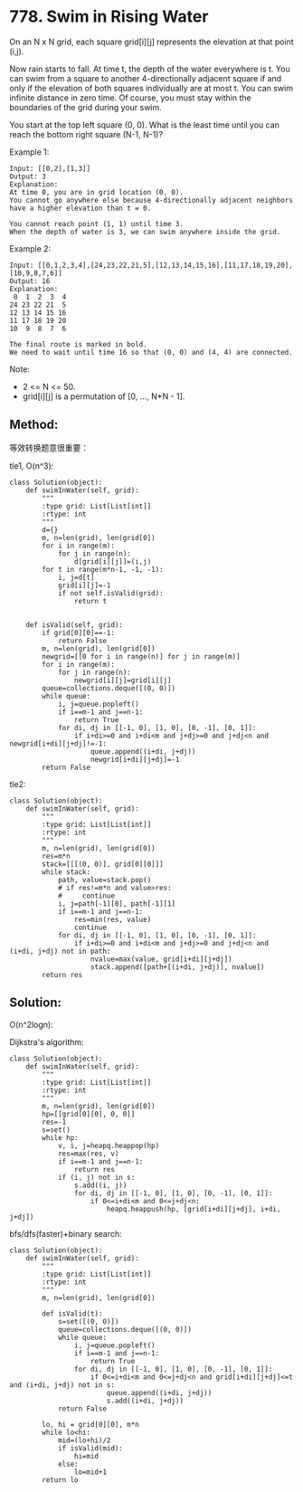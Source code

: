 # 778. Swim in Rising Water

On an N x N grid, each square grid[i][j] represents the elevation at that point (i,j).

Now rain starts to fall. At time t, the depth of the water everywhere is t. You can swim from a square to another 4-directionally adjacent square if and only if the elevation of both squares individually are at most t. You can swim infinite distance in zero time. Of course, you must stay within the boundaries of the grid during your swim.

You start at the top left square (0, 0). What is the least time until you can reach the bottom right square (N-1, N-1)?

Example 1:
    
    Input: [[0,2],[1,3]]
    Output: 3
    Explanation:
    At time 0, you are in grid location (0, 0).
    You cannot go anywhere else because 4-directionally adjacent neighbors have a higher elevation than t = 0.

    You cannot reach point (1, 1) until time 3.
    When the depth of water is 3, we can swim anywhere inside the grid.

Example 2:

    Input: [[0,1,2,3,4],[24,23,22,21,5],[12,13,14,15,16],[11,17,18,19,20],[10,9,8,7,6]]
    Output: 16
    Explanation:
     0  1  2  3  4
    24 23 22 21  5
    12 13 14 15 16
    11 17 18 19 20
    10  9  8  7  6
    
    The final route is marked in bold.
    We need to wait until time 16 so that (0, 0) and (4, 4) are connected.

Note:

- 2 <= N <= 50.
- grid[i][j] is a permutation of [0, ..., N*N - 1].

## Method:

等效转换题意很重要：

tle1, O(n^3):

    class Solution(object):
        def swimInWater(self, grid):
            """
            :type grid: List[List[int]]
            :rtype: int
            """
            d={}
            m, n=len(grid), len(grid[0])
            for i in range(m):
                for j in range(n):
                    d[grid[i][j]]=(i,j)
            for t in range(m*n-1, -1, -1):
                i, j=d[t]
                grid[i][j]=-1
                if not self.isValid(grid):
                    return t
            
            
        def isValid(self, grid):
            if grid[0][0]==-1:
                return False
            m, n=len(grid), len(grid[0])
            newgrid=[[0 for i in range(n)] for j in range(m)]
            for i in range(m):
                for j in range(n):
                    newgrid[i][j]=grid[i][j]
            queue=collections.deque([(0, 0)])
            while queue:
                i, j=queue.popleft()
                if i==m-1 and j==n-1:
                    return True
                for di, dj in [[-1, 0], [1, 0], [0, -1], [0, 1]]:
                    if i+di>=0 and i+di<m and j+dj>=0 and j+dj<n and newgrid[i+di][j+dj]!=-1:
                        queue.append((i+di, j+dj))
                        newgrid[i+di][j+dj]=-1
            return False
            
tle2:

    class Solution(object):
        def swimInWater(self, grid):
            """
            :type grid: List[List[int]]
            :rtype: int
            """
            m, n=len(grid), len(grid[0])
            res=m*n
            stack=[[[(0, 0)], grid[0][0]]]
            while stack:
                path, value=stack.pop()
                # if res!=m*n and value>res:
                #     continue
                i, j=path[-1][0], path[-1][1]
                if i==m-1 and j==n-1:
                    res=min(res, value)
                    continue
                for di, dj in [[-1, 0], [1, 0], [0, -1], [0, 1]]:
                    if i+di>=0 and i+di<m and j+dj>=0 and j+dj<n and (i+di, j+dj) not in path:
                        nvalue=max(value, grid[i+di][j+dj])
                        stack.append([path+[(i+di, j+dj)], nvalue])
            return res

## Solution:

O(n^2logn):

Dijkstra's algorithm:

    class Solution(object):
        def swimInWater(self, grid):
            """
            :type grid: List[List[int]]
            :rtype: int
            """
            m, n=len(grid), len(grid[0])
            hp=[[grid[0][0], 0, 0]]
            res=-1
            s=set()
            while hp:
                v, i, j=heapq.heappop(hp)
                res=max(res, v)
                if i==m-1 and j==n-1:
                    return res
                if (i, j) not in s:
                    s.add((i, j))
                    for di, dj in [[-1, 0], [1, 0], [0, -1], [0, 1]]:
                        if 0<=i+di<m and 0<=j+dj<n:
                            heapq.heappush(hp, [grid[i+di][j+dj], i+di, j+dj])
                        
bfs/dfs(faster)+binary search:

    class Solution(object):
        def swimInWater(self, grid):
            """
            :type grid: List[List[int]]
            :rtype: int
            """
            m, n=len(grid), len(grid[0])
            
            def isValid(t):
                s=set([(0, 0)])
                queue=collections.deque([(0, 0)])
                while queue:
                    i, j=queue.popleft()
                    if i==m-1 and j==n-1:
                        return True
                    for di, dj in [[-1, 0], [1, 0], [0, -1], [0, 1]]:
                        if 0<=i+di<m and 0<=j+dj<n and grid[i+di][j+dj]<=t and (i+di, j+dj) not in s:
                            queue.append((i+di, j+dj))
                            s.add((i+di, j+dj))
                return False
            
            lo, hi = grid[0][0], m*n
            while lo<hi:
                mid=(lo+hi)/2
                if isValid(mid):
                    hi=mid
                else:
                    lo=mid+1
            return lo